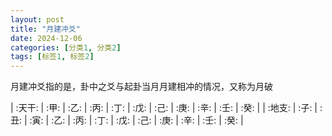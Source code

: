 ```yaml
---
layout: post
title: "月建冲爻"
date: 2024-12-06
categories: [分类1, 分类2]
tags: [标签1, 标签2]
---
```


月建冲爻指的是，卦中之爻与起卦当月月建相冲的情况，又称为月破

| :天干:  | :甲: | :乙:  | :丙:  | :丁:  | :戊:  | :己:  | :庚:  | :辛:  | :壬:  | :癸: |
| :地支:  | :子:  | :丑:  | :寅:  | :乙:  | :丙:  | :丁:  | :戊:  | :己:  | :庚:  | :辛:  | :壬:  | :癸:  |


